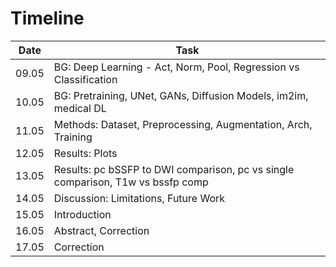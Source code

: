 # Timeline

| Date | Task |
|--- |--- |
| 09.05 | BG: Deep Learning - Act, Norm, Pool, Regression vs Classification |
| 10.05 | BG: Pretraining, UNet, GANs, Diffusion Models, im2im, medical DL |
| 11.05 | Methods: Dataset, Preprocessing, Augmentation, Arch, Training |
| 12.05 | Results: Plots |
| 13.05 | Results: pc bSSFP to DWI comparison, pc vs single comparison, T1w vs bssfp comp |
| 14.05 | Discussion: Limitations, Future Work |
| 15.05 | Introduction |
| 16.05 | Abstract, Correction |
| 17.05 | Correction |
